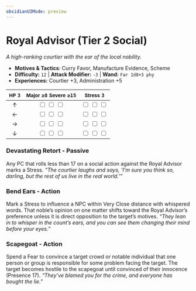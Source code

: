 ```yaml
---
obsidianUIMode: preview
---
```

# Royal Advisor (Tier 2 Social)

*A high-ranking courtier with the ear of the local nobility.*

- **Motives & Tactics**: Curry Favor, Manufacture Evidence, Scheme
- **Difficulty:** `12` | **Attack Modifier:** `-3` | **Wand:** `Far 1d8+3 phy`
- **Experiences:** Courtier +3, Administration +5

| <small>HP</small> `3` | <small>Major</small> `≥8` <small>Severe</small> `≥15` | <small>Stress</small> `3` |
|:-:|:-:|:-:|
| ↑ |  <input type="checkbox" unchecked id="8c3803a4"> <input type="checkbox" unchecked id="60508fd5"> <input type="checkbox" unchecked id="b27ca9d6"> |  <input type="checkbox" unchecked id="9d7562e3"> <input type="checkbox" unchecked id="b6e4f0dd"> <input type="checkbox" unchecked id="a753880b"> |
| ← |  <input type="checkbox" unchecked id="68c6ec02"> <input type="checkbox" unchecked id="31ae2437"> <input type="checkbox" unchecked id="8b463f57"> |  <input type="checkbox" unchecked id="779d920c"> <input type="checkbox" unchecked id="7f613f71"> <input type="checkbox" unchecked id="f9bb7d36"> |
| → |  <input type="checkbox" unchecked id="70316d5b"> <input type="checkbox" unchecked id="825e04b7"> <input type="checkbox" unchecked id="e34fb9b7"> |  <input type="checkbox" unchecked id="e3e1d232"> <input type="checkbox" unchecked id="c34d7fad"> <input type="checkbox" unchecked id="0c5ef6bb"> |
| ↓ |  <input type="checkbox" unchecked id="d7c3d829"> <input type="checkbox" unchecked id="fb1d1142"> <input type="checkbox" unchecked id="04f4cb4d"> |  <input type="checkbox" unchecked id="2bd88941"> <input type="checkbox" unchecked id="138d6b7f"> <input type="checkbox" unchecked id="062ec01a"> |

### Devastating Retort - Passive

Any PC that rolls less than 17 on a social action against the Royal Advisor marks a Stress. *“The courtier laughs and says, ‘I’m sure you think so, darling, but the rest of us live in the real world.’”*

### Bend Ears - Action

Mark a Stress to influence a NPC within Very Close distance with whispered words. That noble’s opinion on one matter shifts toward the Royal Advisor’s preference unless it is direct opposition to the target’s motives. *“They lean in to whisper in the count’s ears, and you can see them changing their mind before your eyes.”*

### Scapegoat - Action

Spend a Fear to convince a target crowd or notable individual that one person or group is responsible for some problem facing the target. The target becomes hostile to the scapegoat until convinced of their innocence (Presence 17). *“They’ve blamed you for the crime, and everyone has bought the lie.”*
